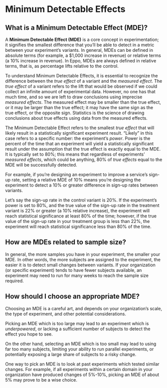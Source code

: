 # Minimum Detectable Effects

## What is a Minimum Detectable Effect (MDE)?

A **Minimum Detectable Effect (MDE)** is a core concept in experimentation; it signifies the smallest difference that you’ll be able to detect in a metric between your experiment’s variants. In general, MDEs can be defined in absolute terms (for example, a $1,000 increase in revenue) or relative terms (a 10% increase in revenue). In Eppo, MDEs are always defined in relative terms, that is, as percentage lifts relative to the control.

To understand Minimum Detectable Effects, it is essential to recognize the difference between the *true effect* of a variant and the *measured effect*. The *true effect* of a variant refers to the lift that would be observed if we could collect an infinite amount of experimental data. However, no one has that much time, and so we are left to draw conclusions using imprecise *measured effects*. The measured effect may be smaller than the true effect, or it may be larger than the true effect; it may have the same sign as the true effect, or the opposite sign. Statistics is the science of drawing conclusions about true effects using data from the measured effects.

The Minimum Detectable Effect refers to the smallest *true effect* that will likely result in a statistically significant experiment result. “Likely” in this case refers to a specific number: the experiment’s *power*. Power is the percent of the time that an experiment will yield a statistically significant result under the assumption that the true effect is exactly equal to the MDE. It is typically set to 80%; this means that regardless of experiments’ *measured effects*, which could be anything, 80% of *true effects* equal to the MDE will be successfully detected.

For example, if you’re designing an experiment to improve a service’s sign-up rate, setting a relative MDE of 10% means you’re designing the experiment to detect a 10% or greater difference in sign-up rates between variants.

Let’s say the sign-up rate in the control variant is 20%. If the experiment’s power is set to 80%, and the true value of the sign-up rate in the treatment variant is 22% or greater (a 10% relative increase), the experiment will reach statistical significance at least 80% of the time; however, if the true value of the sign-up rate in your treatment group is less than 22%, the experiment will reach statistical significance less than 80% of the time.

## How are MDEs related to sample size?

In general, the more samples you have in your experiment, the smaller your MDE. In other words, the more subjects are assigned to the experiment, the easier it is to detect small changes between variants. If your organization (or specific experiment) tends to have fewer subjects available, an experiment may need to run for many weeks to reach the sample size required.

## How should I choose an appropriate MDE?

Choosing an MDE is a careful art, and depends on your organization’s scale, the type of experiment, and other potential considerations. 

Picking an MDE which is too large may lead to an experiment which is *underpowered*, or lacking a sufficient number of subjects to detect the effect you hope to see.

On the other hand, selecting an MDE which is too small may lead to using far too many subjects,  limiting your ability to run parallel experiments, or potentially exposing a large share of subjects to a risky change. 

One way to pick an MDE is to look at past experiments which tested similar changes. For example, if all experiments within a certain domain in your organization have produced changes of 5%-10%, picking an MDE of about 5% may prove to be a wise choice.